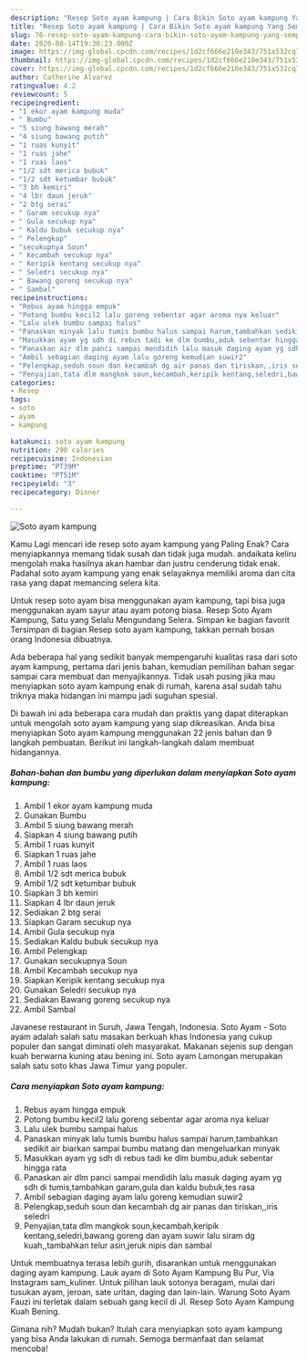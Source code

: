 ```yaml
---
description: "Resep Soto ayam kampung | Cara Bikin Soto ayam kampung Yang Sempurna"
title: "Resep Soto ayam kampung | Cara Bikin Soto ayam kampung Yang Sempurna"
slug: 76-resep-soto-ayam-kampung-cara-bikin-soto-ayam-kampung-yang-sempurna
date: 2020-08-14T19:30:23.000Z
image: https://img-global.cpcdn.com/recipes/1d2cf666e210e343/751x532cq70/soto-ayam-kampung-foto-resep-utama.jpg
thumbnail: https://img-global.cpcdn.com/recipes/1d2cf666e210e343/751x532cq70/soto-ayam-kampung-foto-resep-utama.jpg
cover: https://img-global.cpcdn.com/recipes/1d2cf666e210e343/751x532cq70/soto-ayam-kampung-foto-resep-utama.jpg
author: Catherine Alvarez
ratingvalue: 4.2
reviewcount: 5
recipeingredient:
- "1 ekor ayam kampung muda"
- " Bumbu"
- "5 siung bawang merah"
- "4 siung bawang putih"
- "1 ruas kunyit"
- "1 ruas jahe"
- "1 ruas laos"
- "1/2 sdt merica bubuk"
- "1/2 sdt ketumbar bubuk"
- "3 bh kemiri"
- "4 lbr daun jeruk"
- "2 btg serai"
- " Garam secukup nya"
- " Gula secukup nya"
- " Kaldu bubuk secukup nya"
- " Pelengkap"
- "secukupnya Soun"
- " Kecambah secukup nya"
- " Keripik kentang secukup nya"
- " Seledri secukup nya"
- " Bawang goreng secukup nya"
- " Sambal"
recipeinstructions:
- "Rebus ayam hingga empuk"
- "Potong bumbu kecil2 lalu goreng sebentar agar aroma nya keluar"
- "Lalu ulek bumbu sampai halus"
- "Panaskan minyak lalu tumis bumbu halus sampai harum,tambahkan sedikit air biarkan sampai bumbu matang dan mengeluarkan minyak"
- "Masukkan ayam yg sdh di rebus tadi ke dlm bumbu,aduk sebentar hingga rata"
- "Panaskan air dlm panci sampai mendidih lalu masuk daging ayam yg sdh di tumis,tambahkan garam,gula dan kaldu bubuk,tes rasa"
- "Ambil sebagian daging ayam lalu goreng kemudian suwir2"
- "Pelengkap,seduh soun dan kecambah dg air panas dan tiriskan,,iris seledri"
- "Penyajian,tata dlm mangkok soun,kecambah,keripik kentang,seledri,bawang goreng dan ayam suwir lalu siram dg kuah,,tambahkan telur asin,jeruk nipis dan sambal"
categories:
- Resep
tags:
- soto
- ayam
- kampung

katakunci: soto ayam kampung 
nutrition: 290 calories
recipecuisine: Indonesian
preptime: "PT39M"
cooktime: "PT51M"
recipeyield: "3"
recipecategory: Dinner

---
```



![Soto ayam kampung](https://img-global.cpcdn.com/recipes/1d2cf666e210e343/751x532cq70/soto-ayam-kampung-foto-resep-utama.jpg)

Kamu Lagi mencari ide resep soto ayam kampung yang Paling Enak? Cara menyiapkannya memang tidak susah dan tidak juga mudah. andaikata keliru mengolah maka hasilnya akan hambar dan justru cenderung tidak enak. Padahal soto ayam kampung yang enak selayaknya memiliki aroma dan cita rasa yang dapat memancing selera kita.

Untuk resep soto ayam bisa menggunakan ayam kampung, tapi bisa juga menggunakan ayam sayur atau ayam potong biasa. Resep Soto Ayam Kampung, Satu yang Selalu Mengundang Selera. Simpan ke bagian favorit Tersimpan di bagian Resep soto ayam kampung, takkan pernah bosan orang Indonesia dibuatnya.

Ada beberapa hal yang sedikit banyak mempengaruhi kualitas rasa dari soto ayam kampung, pertama dari jenis bahan, kemudian pemilihan bahan segar sampai cara membuat dan menyajikannya. Tidak usah pusing jika mau menyiapkan soto ayam kampung enak di rumah, karena asal sudah tahu triknya maka hidangan ini mampu jadi suguhan spesial.


Di bawah ini ada beberapa cara mudah dan praktis yang dapat diterapkan untuk mengolah soto ayam kampung yang siap dikreasikan. Anda bisa menyiapkan Soto ayam kampung menggunakan 22 jenis bahan dan 9 langkah pembuatan. Berikut ini langkah-langkah dalam membuat hidangannya.

<!--inarticleads1-->

##### Bahan-bahan dan bumbu yang diperlukan dalam menyiapkan Soto ayam kampung:

1. Ambil 1 ekor ayam kampung muda
1. Gunakan  Bumbu
1. Ambil 5 siung bawang merah
1. Siapkan 4 siung bawang putih
1. Ambil 1 ruas kunyit
1. Siapkan 1 ruas jahe
1. Ambil 1 ruas laos
1. Ambil 1/2 sdt merica bubuk
1. Ambil 1/2 sdt ketumbar bubuk
1. Siapkan 3 bh kemiri
1. Siapkan 4 lbr daun jeruk
1. Sediakan 2 btg serai
1. Siapkan  Garam secukup nya
1. Ambil  Gula secukup nya
1. Sediakan  Kaldu bubuk secukup nya
1. Ambil  Pelengkap
1. Gunakan secukupnya Soun
1. Ambil  Kecambah secukup nya
1. Siapkan  Keripik kentang secukup nya
1. Gunakan  Seledri secukup nya
1. Sediakan  Bawang goreng secukup nya
1. Ambil  Sambal


Javanese restaurant in Suruh, Jawa Tengah, Indonesia. Soto Ayam - Soto ayam adalah salah satu masakan berkuah khas Indonesia yang cukup populer dan sangat diminati oleh masyarakat. Makanan sejenis sup dengan kuah berwarna kuning atau bening ini. Soto ayam Lamongan merupakan salah satu soto khas Jawa Timur yang populer. 

<!--inarticleads2-->

##### Cara menyiapkan Soto ayam kampung:

1. Rebus ayam hingga empuk
1. Potong bumbu kecil2 lalu goreng sebentar agar aroma nya keluar
1. Lalu ulek bumbu sampai halus
1. Panaskan minyak lalu tumis bumbu halus sampai harum,tambahkan sedikit air biarkan sampai bumbu matang dan mengeluarkan minyak
1. Masukkan ayam yg sdh di rebus tadi ke dlm bumbu,aduk sebentar hingga rata
1. Panaskan air dlm panci sampai mendidih lalu masuk daging ayam yg sdh di tumis,tambahkan garam,gula dan kaldu bubuk,tes rasa
1. Ambil sebagian daging ayam lalu goreng kemudian suwir2
1. Pelengkap,seduh soun dan kecambah dg air panas dan tiriskan,,iris seledri
1. Penyajian,tata dlm mangkok soun,kecambah,keripik kentang,seledri,bawang goreng dan ayam suwir lalu siram dg kuah,,tambahkan telur asin,jeruk nipis dan sambal


Untuk membuatnya terasa lebih gurih, disarankan untuk menggunakan daging ayam kampung. Lauk ayam di Soto Ayam Kampung Bu Pur, Via Instagram sam_kuliner. Untuk pilihan lauk sotonya beragam, mulai dari tusukan ayam, jeroan, sate uritan, daging dan lain-lain. Warung Soto Ayam Fauzi ini terletak dalam sebuah gang kecil di Jl. Resep Soto Ayam Kampung Kuah Bening. 

Gimana nih? Mudah bukan? Itulah cara menyiapkan soto ayam kampung yang bisa Anda lakukan di rumah. Semoga bermanfaat dan selamat mencoba!
